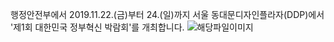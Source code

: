 행정안전부에서 2019.11.22.(금)부터 24.(일)까지 서울 동대문디자인플라자(DDP)에서 '제1회 대한민국 정부혁신 박람회'를 개최합니다. ![해당파일이미지](https://cgg.cha.go.kr/agapp/cmm/fms/getImage.do?atchFileId=FILE_000000000131277&fileSn=1)